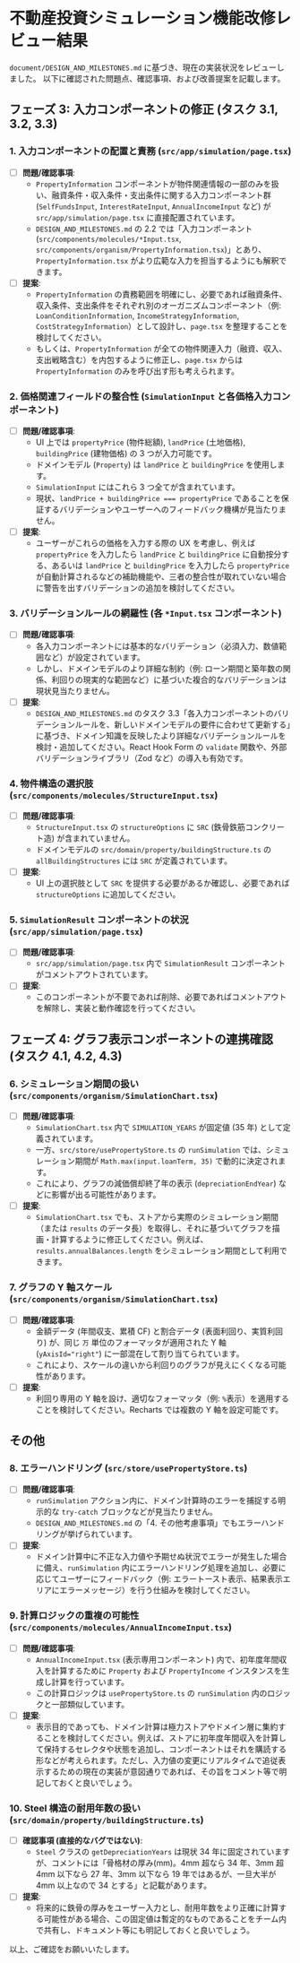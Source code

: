 # 不動産投資シミュレーション機能改修レビュー結果

`document/DESIGN_AND_MILESTONES.md` に基づき、現在の実装状況をレビューしました。
以下に確認された問題点、確認事項、および改善提案を記載します。

## フェーズ 3: 入力コンポーネントの修正 (タスク 3.1, 3.2, 3.3)

### 1. 入力コンポーネントの配置と責務 (`src/app/simulation/page.tsx`)

- [ ] **問題/確認事項**:
  - `PropertyInformation` コンポーネントが物件関連情報の一部のみを扱い、融資条件・収入条件・支出条件に関する入力コンポーネント群 (`SelfFundsInput`, `InterestRateInput`, `AnnualIncomeInput` など) が `src/app/simulation/page.tsx` に直接配置されています。
  - `DESIGN_AND_MILESTONES.md` の 2.2 では「入力コンポーネント (`src/components/molecules/*Input.tsx`, `src/components/organism/PropertyInformation.tsx`)」とあり、`PropertyInformation.tsx` がより広範な入力を担当するようにも解釈できます。
- [ ] **提案**:
  - `PropertyInformation` の責務範囲を明確にし、必要であれば融資条件、収入条件、支出条件をそれぞれ別のオーガニズムコンポーネント（例: `LoanConditionInformation`, `IncomeStrategyInformation`, `CostStrategyInformation`）として設計し、`page.tsx` を整理することを検討してください。
  - もしくは、`PropertyInformation` が全ての物件関連入力（融資、収入、支出戦略含む）を内包するように修正し、`page.tsx` からは `PropertyInformation` のみを呼び出す形も考えられます。

### 2. 価格関連フィールドの整合性 (`SimulationInput` と各価格入力コンポーネント)

- [ ] **問題/確認事項**:
  - UI 上では `propertyPrice` (物件総額), `landPrice` (土地価格), `buildingPrice` (建物価格) の 3 つが入力可能です。
  - ドメインモデル (`Property`) は `landPrice` と `buildingPrice` を使用します。
  - `SimulationInput` にはこれら 3 つ全てが含まれています。
  - 現状、`landPrice + buildingPrice === propertyPrice` であることを保証するバリデーションやユーザーへのフィードバック機構が見当たりません。
- [ ] **提案**:
  - ユーザーがこれらの価格を入力する際の UX を考慮し、例えば `propertyPrice` を入力したら `landPrice` と `buildingPrice` に自動按分する、あるいは `landPrice` と `buildingPrice` を入力したら `propertyPrice` が自動計算されるなどの補助機能や、三者の整合性が取れていない場合に警告を出すバリデーションの追加を検討してください。

### 3. バリデーションルールの網羅性 (各 `*Input.tsx` コンポーネント)

- [ ] **問題/確認事項**:
  - 各入力コンポーネントには基本的なバリデーション（必須入力、数値範囲など）が設定されています。
  - しかし、ドメインモデルのより詳細な制約（例: ローン期間と築年数の関係、利回りの現実的な範囲など）に基づいた複合的なバリデーションは現状見当たりません。
- [ ] **提案**:
  - `DESIGN_AND_MILESTONES.md` のタスク 3.3「各入力コンポーネントのバリデーションルールを、新しいドメインモデルの要件に合わせて更新する」に基づき、ドメイン知識を反映したより詳細なバリデーションルールを検討・追加してください。React Hook Form の `validate` 関数や、外部バリデーションライブラリ（Zod など）の導入も有効です。

### 4. 物件構造の選択肢 (`src/components/molecules/StructureInput.tsx`)

- [ ] **問題/確認事項**:
  - `StructureInput.tsx` の `structureOptions` に `SRC` (鉄骨鉄筋コンクリート造) が含まれていません。
  - ドメインモデルの `src/domain/property/buildingStructure.ts` の `allBuildingStructures` には `SRC` が定義されています。
- [ ] **提案**:
  - UI 上の選択肢として `SRC` を提供する必要があるか確認し、必要であれば `structureOptions` に追加してください。

### 5. `SimulationResult` コンポーネントの状況 (`src/app/simulation/page.tsx`)

- [ ] **問題/確認事項**:
  - `src/app/simulation/page.tsx` 内で `SimulationResult` コンポーネントがコメントアウトされています。
- [ ] **提案**:
  - このコンポーネントが不要であれば削除、必要であればコメントアウトを解除し、実装と動作確認を行ってください。

## フェーズ 4: グラフ表示コンポーネントの連携確認 (タスク 4.1, 4.2, 4.3)

### 6. シミュレーション期間の扱い (`src/components/organism/SimulationChart.tsx`)

- [ ] **問題/確認事項**:
  - `SimulationChart.tsx` 内で `SIMULATION_YEARS` が固定値 (35 年) として定義されています。
  - 一方、`src/store/usePropertyStore.ts` の `runSimulation` では、シミュレーション期間が `Math.max(input.loanTerm, 35)` で動的に決定されます。
  - これにより、グラフの減価償却終了年の表示 (`depreciationEndYear`) などに影響が出る可能性があります。
- [ ] **提案**:
  - `SimulationChart.tsx` でも、ストアから実際のシミュレーション期間（または `results` のデータ長）を取得し、それに基づいてグラフを描画・計算するように修正してください。例えば、`results.annualBalances.length` をシミュレーション期間として利用できます。

### 7. グラフの Y 軸スケール (`src/components/organism/SimulationChart.tsx`)

- [ ] **問題/確認事項**:
  - 金額データ (年間収支、累積 CF) と割合データ (表面利回り、実質利回り) が、同じ `万` 単位のフォーマッタが適用された Y 軸 (`yAxisId="right"`) に一部混在して割り当てられています。
  - これにより、スケールの違いから利回りのグラフが見えにくくなる可能性があります。
- [ ] **提案**:
  - 利回り専用の Y 軸を設け、適切なフォーマッタ（例: `%`表示）を適用することを検討してください。Recharts では複数の Y 軸を設定可能です。

## その他

### 8. エラーハンドリング (`src/store/usePropertyStore.ts`)

- [ ] **問題/確認事項**:
  - `runSimulation` アクション内に、ドメイン計算時のエラーを捕捉する明示的な `try-catch` ブロックなどが見当たりません。
  - `DESIGN_AND_MILESTONES.md` の「4. その他考慮事項」でもエラーハンドリングが挙げられています。
- [ ] **提案**:
  - ドメイン計算中に不正な入力値や予期せぬ状況でエラーが発生した場合に備え、`runSimulation` 内にエラーハンドリング処理を追加し、必要に応じてユーザーにフィードバック（例: エラートースト表示、結果表示エリアにエラーメッセージ）を行う仕組みを検討してください。

### 9. 計算ロジックの重複の可能性 (`src/components/molecules/AnnualIncomeInput.tsx`)

- [ ] **問題/確認事項**:
  - `AnnualIncomeInput.tsx` (表示専用コンポーネント) 内で、初年度年間収入を計算するために `Property` および `PropertyIncome` インスタンスを生成し計算を行っています。
  - この計算ロジックは `usePropertyStore.ts` の `runSimulation` 内のロジックと一部類似しています。
- [ ] **提案**:
  - 表示目的であっても、ドメイン計算は極力ストアやドメイン層に集約することを検討してください。例えば、ストアに初年度年間収入を計算して保持するセレクタや状態を追加し、コンポーネントはそれを購読する形などが考えられます。ただし、入力値の変更にリアルタイムで追従表示するための現在の実装が意図通りであれば、その旨をコメント等で明記しておくと良いでしょう。

### 10. Steel 構造の耐用年数の扱い (`src/domain/property/buildingStructure.ts`)

- [ ] **確認事項 (直接的なバグではない)**:
  - `Steel` クラスの `getDepreciationYears` は現状 34 年に固定されていますが、コメントには「骨格材の厚み(mm)。4mm 超なら 34 年、3mm 超 4mm 以下なら 27 年、3mm 以下なら 19 年ではあるが、一旦大半が 4mm 以上なので 34 とする」と記載があります。
- [ ] **提案**:
  - 将来的に鉄骨の厚みをユーザー入力とし、耐用年数をより正確に計算する可能性がある場合、この固定値は暫定的なものであることをチーム内で共有し、ドキュメント等にも明記しておくと良いでしょう。

以上、ご確認をお願いいたします。
